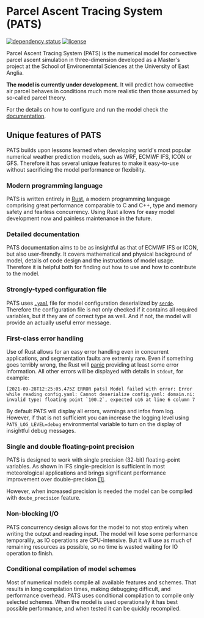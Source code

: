 # Parcel Ascent Tracing System (PATS)

[![dependency status](https://deps.rs/repo/github/Quba1/PATS/status.svg)](https://deps.rs/repo/github/Quba1/PATS)
[![license](https://img.shields.io/github/license/Quba1/PATS)](https://choosealicense.com/licenses/gpl-3.0/)

Parcel Ascent Tracing System (PATS) is the numerical model for convective parcel ascent simulation in three-dimension developed as a Master's project at the School of Environemntal Sciences at the University of East Anglia.

**The model is currently under development.** It will predict how convective air parcel behaves in conditions much more realistic then those assumed by so-called parcel theory.

For the details on how to configure and run the model check the [documentation](https://quba1.github.io/PATS/).

## Unique features of PATS

PATS builds upon lessons learned when developing world's most popular numerical weather prediction models, such as WRF, ECMWF IFS, ICON or GFS. Therefore it has several unique features to make it easy-to-use without sacrificing the model performance or flexibility.

### Modern programming language

PATS is written entirely in [Rust](https://www.rust-lang.org/), a modern programming language comprising great performance comparable to C and C++, type and memory safety and fearless concurrency. Using Rust allows for easy model development now and painless maintenance in the future.

### Detailed documentation

PATS documentation aims to be as insightful as that of ECMWF IFS or ICON, but also user-firendly. It covers mathematical and physical background of model, details of code design and the instructions of model usage. Therefore it is helpful both for finding out how to use and how to contribute to the model.

### Strongly-typed configuration file

PATS uses [`.yaml`](https://en.wikipedia.org/wiki/YAML) file for model configuration deserialized by [`serde`](https://serde.rs/). Therefore the configuration file is not only checked if it contains all required variables, but if they are of correct type as well. And if not, the model will provide an actually useful error message.

### First-class error handling

Use of Rust allows for an easy error handling even in concurrent applications, and segmentation faults are extremly rare. Even if something goes terribly wrong, the Rust will [panic](https://doc.rust-lang.org/book/ch09-01-unrecoverable-errors-with-panic.html) providing at least some error information. All other errors will be displayed with details in `stdout`, for example:

```text
[2021-09-28T12:25:05.475Z ERROR pats] Model failed with error: Error while reading config.yaml: Cannot deserialize config.yaml: domain.ni: invalid type: floating point `100.2`, expected u16 at line 6 column 7
```

By default PATS will display all errors, warnings and infos from log. However, if that is not sufficient you can increase the logging level using `PATS_LOG_LEVEL=debug` environmental variable to turn on the display of insightful debug messages.

### Single and double floating-point precision

PATS is designed to work with single precision (32-bit) floating-point variables. As shown in IFS single-precision is sufficient in most meteorological applications and brings significant performance improvement over double-precision [[1]](https://www.ecmwf.int/en/newsletter/148/meteorology/single-precision-ifs).

However, when increased precision is needed the model can be compiled with `doube_precision` feature.

### Non-blocking I/O

PATS concurrency design allows for the model to not stop entirely when writing the output and reading input. The model  will lose some performance temporalily, as IO operations are CPU-intensive. But it will use as much of remaining resources as possible, so no time is wasted waiting for IO operation to finish.

### Conditional compilation of model schemes

Most of numerical models compile all available features and schemes. That results in long compilation times, making debugging difficult, and performance overhead. PATS uses conditional compilation to compile only selected schemes. When the model is used operationally it has best possible performance, and when tested it can be quickly recompiled.

